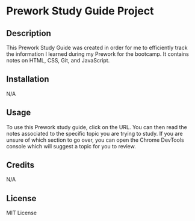 # Prework Study Guide Project

## Description

This Prework Study Guide was created in order for me to efficiently track the information I learned during my Prework for the bootcamp. It contains notes on HTML, CSS, Git, and  JavaScript.

## Installation

N/A

## Usage

To use this Prework study guide, click on the URL. You can then read the notes associated to the specific topic you are trying to study. If you are unsure of which section to go over, you can open the Chrome DevTools console which will suggest a topic for you to review.

## Credits

N/A

## License

MIT License

